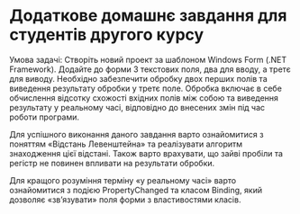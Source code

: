 # Додаткове домашнє завдання для студентів другого курсу
Умова задачі:
Створіть новий проект за шаблоном Windows Form (.NET Framework). Додайте до форми 3 текстових поля, два для вводу, а  третє для виводу. Необхідно забезпечити обробку двох перших полів та виведення результату обробки у третє поле. Обробка включає в себе обчислення відсотку схожості вхідних полів між собою та виведення результату у реальному часі, відповідно до внесених змін під час роботи програми. 

Для успішного виконання даного завдання варто ознайомитися з поняттям «Відстань Левенштейна» та реалізувати алгоритм знаходження цієї відстані. Також варто врахувати, що зайві пробіли та регістр не повинен впливати на результати обробки.

Для кращого розуміння терміну «у реальному часі» варто ознайомитися з подією PropertyChanged та класом Binding, який дозволяє «зв’язувати» поля форми з властивостями класів.
